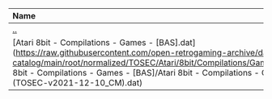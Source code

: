 |Name|Size|
|:---|---:|
|[..](../index.html)|DIR|
|[Atari 8bit - Compilations - Games - [BAS].dat](https://raw.githubusercontent.com/open-retrogaming-archive/dat-catalog/main/root/normalized/TOSEC/Atari/8bit/Compilations/Games/[BAS]/Atari 8bit - Compilations - Games - [BAS]/Atari 8bit - Compilations - Games - [BAS] (TOSEC-v2021-12-10_CM).dat)|1140|
